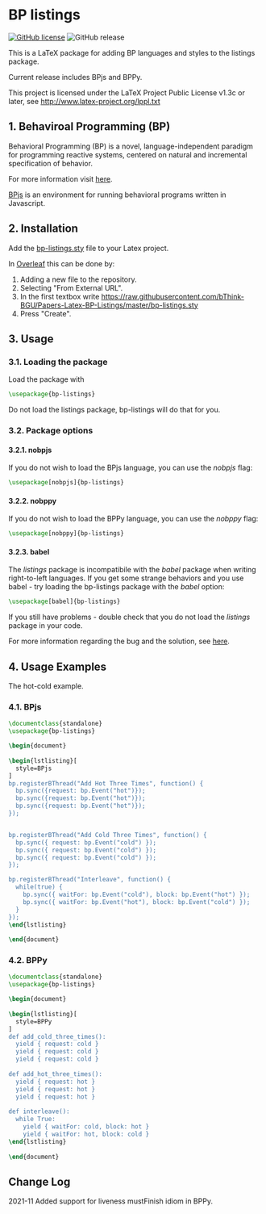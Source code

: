 # BP listings

[![GitHub license](https://img.shields.io/badge/license-LLPL--1.3c-blue)](https://github.com/bThink-BGU/Papers-Latex-BP-Listings/blob/master/LICENSE)
![GitHub release](https://img.shields.io/github/release/bThink-BGU/Papers-Latex-BP-Listings)

This is a LaTeX package for adding BP languages and styles to the listings package.

Current release includes BPjs and BPPy.

This project is licensed under the LaTeX Project Public License v1.3c or later, see http://www.latex-project.org/lppl.txt

## 1. Behaviroal Programming (BP)
Behavioral Programming (BP) is a novel, language-independent paradigm for programming reactive systems, centered on natural and incremental specification of behavior.

For more information visit [here](https://m-cacm.acm.org/magazines/2012/7/151241-behavioral-programming/fulltext).

[BPjs](https://github.com/bThink-BGU/BPjs) is an environment for running behavioral programs written in Javascript.

## 2. Installation
Add the [bp-listings.sty](bp-listings.sty) file to your Latex project.

In [Overleaf](https://www.overleaf.com/) this can be done by:
1. Adding a new file to the repository.
1. Selecting "From External URL".
1. In the first textbox write https://raw.githubusercontent.com/bThink-BGU/Papers-Latex-BP-Listings/master/bp-listings.sty
1. Press "Create".

## 3. Usage
### 3.1. Loading the package
Load the package with 
```latex
\usepackage{bp-listings}
```
Do not load the listings package, bp-listings will do that for you.

### 3.2. Package options
#### 3.2.1. nobpjs
If you do not wish to load the BPjs language, you can use the *nobpjs* flag:
```latex
\usepackage[nobpjs]{bp-listings}
```

#### 3.2.2. nobppy
If you do not wish to load the BPPy language, you can use the *nobppy* flag:
```latex
\usepackage[nobppy]{bp-listings}
```

#### 3.2.3. babel
The *listings* package is incompatibile with the *babel* package when writing right-to-left languages.
If you get some strange behaviors and you use babel - try loading the bp-listings package with the *babel* option:
```latex
\usepackage[babel]{bp-listings}
```
If you still have problems - double check that you do not load the *listings* package in your code.

For more information regarding the bug and the solution, see [here](https://tex.stackexchange.com/questions/454720/babel-with-hebrew-and-listings-conflicts-makes-the-listings-look-weird).

## 4. Usage Examples
The hot-cold example.
### 4.1. BPjs
```latex
\documentclass{standalone}
\usepackage{bp-listings}

\begin{document}
	
\begin{lstlisting}[
  style=BPjs
]
bp.registerBThread("Add Hot Three Times", function() {
  bp.sync({request: bp.Event("hot")});
  bp.sync({request: bp.Event("hot")});
  bp.sync({request: bp.Event("hot")});
});


bp.registerBThread("Add Cold Three Times", function() {
  bp.sync({ request: bp.Event("cold") });
  bp.sync({ request: bp.Event("cold") });
  bp.sync({ request: bp.Event("cold") });
});

bp.registerBThread("Interleave", function() {
  while(true) {
    bp.sync({ waitFor: bp.Event("cold"), block: bp.Event("hot") });
    bp.sync({ waitFor: bp.Event("hot"), block: bp.Event("cold") });
  }
});
\end{lstlisting}
	
\end{document}
```

### 4.2. BPPy
```latex
\documentclass{standalone}
\usepackage{bp-listings}

\begin{document}
	
\begin{lstlisting}[
  style=BPPy
]
def add_cold_three_times():
  yield { request: cold }
  yield { request: cold }
  yield { request: cold }
  
def add_hot_three_times():
  yield { request: hot }
  yield { request: hot }
  yield { request: hot }
  
def interleave():
  while True:
    yield { waitFor: cold, block: hot }
    yield { waitFor: hot, block: cold }
\end{lstlisting}
	
\end{document}
```

## Change Log
2021-11  Added support for liveness mustFinish idiom in BPPy.
